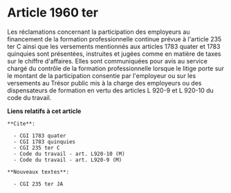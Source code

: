 # Article 1960 ter

Les réclamations concernant la participation des employeurs au financement de la formation professionnelle continue prévue à
l'article 235 ter C ainsi que les versements mentionnés aux articles 1783 quater et 1783 quinquies sont présentées,
instruites et jugées comme en matière de taxes sur le chiffre d'affaires. Elles sont communiquées pour avis au service chargé
du contrôle de la formation professionnelle lorsque le litige porte sur le montant de la participation consentie par
l'employeur ou sur les versements au Trésor public mis à la charge des employeurs ou des dispensateurs de formation en vertu
des articles L 920-9 et L 920-10 du code du travail.

**Liens relatifs à cet article**

	**Cite**:

	  - CGI 1783 quater
	  - CGI 1783 quinquies
	  - CGI 235 ter C
	  - Code du travail - art. L920-10 (M)
	  - Code du travail - art. L920-9 (M)

	**Nouveaux textes**:

	  - CGI 235 ter JA
